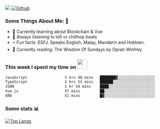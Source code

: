 ![](https://visitor-badge.laobi.icu/badge?page_id=seanho96.seanho96)
[![Github](https://img.shields.io/github/followers/seanho96?label=Follow&style=social)](https://github.com/seanho96)

### Some Things About Me: 👋
- 🌱 Currently learning about Blockchain & Vue
- :musical_note: Always listening to lofi or chillhop beats
- :zap: Fun facts: ESFJ. Speaks English, Malay, Mandarin and Hokkien.
- :book: Currently reading: The Wisdom Of Sundays by Oprah Winfrey

### This week I spent my time on <img src="https://media.giphy.com/media/SvQzkTQb3ZwKcj1QTO/giphy.gif" width="32">

<!--START_SECTION:waka-->

```txt
JavaScript                 3 hrs 40 mins   ███████▓░░░░░░░░░░░░░░░░░   31.07 %
TypeScript                 2 hrs 53 mins   ██████░░░░░░░░░░░░░░░░░░░   24.42 %
JSON                       1 hr 54 mins    ████░░░░░░░░░░░░░░░░░░░░░   16.04 %
Vue.js                     57 mins         ██░░░░░░░░░░░░░░░░░░░░░░░   08.07 %
ERB                        51 mins         █▓░░░░░░░░░░░░░░░░░░░░░░░   07.20 %
```

<!--END_SECTION:waka-->

### Some stats 📊

[![Top Langs](https://github-readme-stats.vercel.app/api/top-langs/?username=seanho96&layout=compact&theme=graywhite)](https://github.com/anuraghazra/github-readme-stats)
<br/>
<!-- ![GitHub stats](https://github-readme-stats.vercel.app/api?username=seanho96&show_icons=true&theme=graywhite)-->

